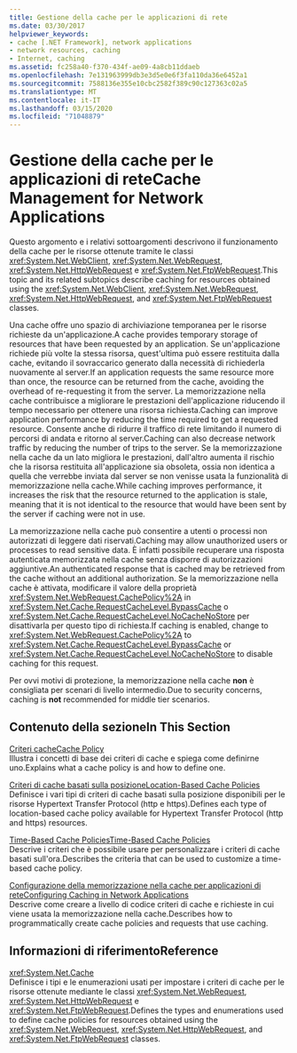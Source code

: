 ```yaml
---
title: Gestione della cache per le applicazioni di rete
ms.date: 03/30/2017
helpviewer_keywords:
- cache [.NET Framework], network applications
- network resources, caching
- Internet, caching
ms.assetid: fc258a40-f370-434f-ae09-4a8cb11ddaeb
ms.openlocfilehash: 7e131963999db3e3d5e0e6f3fa110da36e6452a1
ms.sourcegitcommit: 7588136e355e10cbc2582f389c90c127363c02a5
ms.translationtype: MT
ms.contentlocale: it-IT
ms.lasthandoff: 03/15/2020
ms.locfileid: "71048879"
---
```

# <a name="cache-management-for-network-applications"></a><span data-ttu-id="21a87-102">Gestione della cache per le applicazioni di rete</span><span class="sxs-lookup"><span data-stu-id="21a87-102">Cache Management for Network Applications</span></span>
<span data-ttu-id="21a87-103">Questo argomento e i relativi sottoargomenti descrivono il funzionamento della cache per le risorse ottenute tramite le classi <xref:System.Net.WebClient>, <xref:System.Net.WebRequest>, <xref:System.Net.HttpWebRequest> e <xref:System.Net.FtpWebRequest>.</span><span class="sxs-lookup"><span data-stu-id="21a87-103">This topic and its related subtopics describe caching for resources obtained using the <xref:System.Net.WebClient>, <xref:System.Net.WebRequest>, <xref:System.Net.HttpWebRequest>, and <xref:System.Net.FtpWebRequest> classes.</span></span>  
  
 <span data-ttu-id="21a87-104">Una cache offre uno spazio di archiviazione temporanea per le risorse richieste da un'applicazione.</span><span class="sxs-lookup"><span data-stu-id="21a87-104">A cache provides temporary storage of resources that have been requested by an application.</span></span> <span data-ttu-id="21a87-105">Se un'applicazione richiede più volte la stessa risorsa, quest'ultima può essere restituita dalla cache, evitando il sovraccarico generato dalla necessità di richiederla nuovamente al server.</span><span class="sxs-lookup"><span data-stu-id="21a87-105">If an application requests the same resource more than once, the resource can be returned from the cache, avoiding the overhead of re-requesting it from the server.</span></span> <span data-ttu-id="21a87-106">La memorizzazione nella cache contribuisce a migliorare le prestazioni dell'applicazione riducendo il tempo necessario per ottenere una risorsa richiesta.</span><span class="sxs-lookup"><span data-stu-id="21a87-106">Caching can improve application performance by reducing the time required to get a requested resource.</span></span> <span data-ttu-id="21a87-107">Consente anche di ridurre il traffico di rete limitando il numero di percorsi di andata e ritorno al server.</span><span class="sxs-lookup"><span data-stu-id="21a87-107">Caching can also decrease network traffic by reducing the number of trips to the server.</span></span> <span data-ttu-id="21a87-108">Se la memorizzazione nella cache da un lato migliora le prestazioni, dall'altro aumenta il rischio che la risorsa restituita all'applicazione sia obsoleta, ossia non identica a quella che verrebbe inviata dal server se non venisse usata la funzionalità di memorizzazione nella cache.</span><span class="sxs-lookup"><span data-stu-id="21a87-108">While caching improves performance, it increases the risk that the resource returned to the application is stale, meaning that it is not identical to the resource that would have been sent by the server if caching were not in use.</span></span>  
  
 <span data-ttu-id="21a87-109">La memorizzazione nella cache può consentire a utenti o processi non autorizzati di leggere dati riservati.</span><span class="sxs-lookup"><span data-stu-id="21a87-109">Caching may allow unauthorized users or processes to read sensitive data.</span></span> <span data-ttu-id="21a87-110">È infatti possibile recuperare una risposta autenticata memorizzata nella cache senza disporre di autorizzazioni aggiuntive.</span><span class="sxs-lookup"><span data-stu-id="21a87-110">An authenticated response that is cached may be retrieved from the cache without an additional authorization.</span></span> <span data-ttu-id="21a87-111">Se la memorizzazione nella cache è attivata, modificare il valore della proprietà <xref:System.Net.WebRequest.CachePolicy%2A> in <xref:System.Net.Cache.RequestCacheLevel.BypassCache> o <xref:System.Net.Cache.RequestCacheLevel.NoCacheNoStore> per disattivarla per questo tipo di richiesta.</span><span class="sxs-lookup"><span data-stu-id="21a87-111">If caching is enabled, change to <xref:System.Net.WebRequest.CachePolicy%2A> to <xref:System.Net.Cache.RequestCacheLevel.BypassCache> or <xref:System.Net.Cache.RequestCacheLevel.NoCacheNoStore> to disable caching for this request.</span></span>  
  
 <span data-ttu-id="21a87-112">Per ovvi motivi di protezione, la memorizzazione nella cache **non** è consigliata per scenari di livello intermedio.</span><span class="sxs-lookup"><span data-stu-id="21a87-112">Due to security concerns, caching is **not** recommended for middle tier scenarios.</span></span>  
  
## <a name="in-this-section"></a><span data-ttu-id="21a87-113">Contenuto della sezione</span><span class="sxs-lookup"><span data-stu-id="21a87-113">In This Section</span></span>  
 [<span data-ttu-id="21a87-114">Criteri cache</span><span class="sxs-lookup"><span data-stu-id="21a87-114">Cache Policy</span></span>](cache-policy.md)  
 <span data-ttu-id="21a87-115">Illustra i concetti di base dei criteri di cache e spiega come definirne uno.</span><span class="sxs-lookup"><span data-stu-id="21a87-115">Explains what a cache policy is and how to define one.</span></span>  
  
 [<span data-ttu-id="21a87-116">Criteri di cache basati sulla posizione</span><span class="sxs-lookup"><span data-stu-id="21a87-116">Location-Based Cache Policies</span></span>](location-based-cache-policies.md)  
 <span data-ttu-id="21a87-117">Definisce i vari tipi di criteri di cache basati sulla posizione disponibili per le risorse Hypertext Transfer Protocol (http e https).</span><span class="sxs-lookup"><span data-stu-id="21a87-117">Defines each type of location-based cache policy available for Hypertext Transfer Protocol (http and https) resources.</span></span>  
  
 [<span data-ttu-id="21a87-118">Time-Based Cache Policies</span><span class="sxs-lookup"><span data-stu-id="21a87-118">Time-Based Cache Policies</span></span>](time-based-cache-policies.md)  
 <span data-ttu-id="21a87-119">Descrive i criteri che è possibile usare per personalizzare i criteri di cache basati sull'ora.</span><span class="sxs-lookup"><span data-stu-id="21a87-119">Describes the criteria that can be used to customize a time-based cache policy.</span></span>  
  
 [<span data-ttu-id="21a87-120">Configurazione della memorizzazione nella cache per applicazioni di rete</span><span class="sxs-lookup"><span data-stu-id="21a87-120">Configuring Caching in Network Applications</span></span>](configuring-caching-in-network-applications.md)  
 <span data-ttu-id="21a87-121">Descrive come creare a livello di codice criteri di cache e richieste in cui viene usata la memorizzazione nella cache.</span><span class="sxs-lookup"><span data-stu-id="21a87-121">Describes how to programmatically create cache policies and requests that use caching.</span></span>  
  
## <a name="reference"></a><span data-ttu-id="21a87-122">Informazioni di riferimento</span><span class="sxs-lookup"><span data-stu-id="21a87-122">Reference</span></span>  
 <xref:System.Net.Cache>  
 <span data-ttu-id="21a87-123">Definisce i tipi e le enumerazioni usati per impostare i criteri di cache per le risorse ottenute mediante le classi <xref:System.Net.WebRequest>, <xref:System.Net.HttpWebRequest> e <xref:System.Net.FtpWebRequest>.</span><span class="sxs-lookup"><span data-stu-id="21a87-123">Defines the types and enumerations used to define cache policies for resources obtained using the <xref:System.Net.WebRequest>, <xref:System.Net.HttpWebRequest>, and <xref:System.Net.FtpWebRequest> classes.</span></span>
